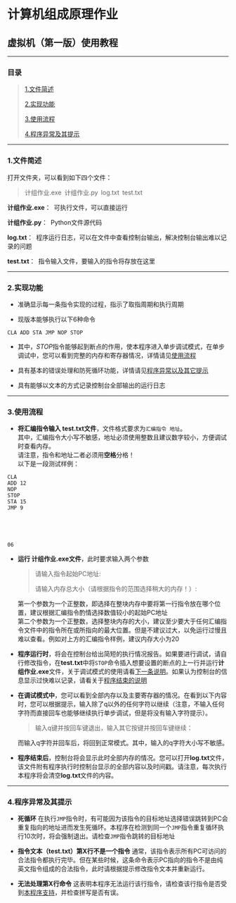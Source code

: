 # 计算机组成原理作业

## 虚拟机（第一版）使用教程

---

### 目录
<!-- TOC -->
>[1.文件简述](#1.文件简述)
>
>[2.实现功能](#2.实现功能)
>
>[3.使用流程](#3.使用流程)
>
>[4.程序异常及其提示](#4.程序异常及其提示)
<!-- /TOC -->

---

### 1.文件简述

打开文件夹，可以看到如下四个文件：

>计组作业.exe&ensp;计组作业.py&ensp;log.txt&ensp;test.txt

**计组作业.exe**：&ensp;可执行文件，可以直接运行

**计组作业.py**：&ensp;Python文件源代码

**log.txt**：&ensp;程序运行日志，可以在文件中查看控制台输出，解决控制台输出难以记录的问题

**test.txt**：&ensp;指令输入文件，要输入的指令将存放在这里

---

### 2.实现功能

- 准确显示每一条指令实现的过程，指示了取指周期和执行周期

- 现版本能够执行以下6种命令

```armasm
CLA ADD STA JMP NOP STOP
```

- 其中，*STOP*指令能够起到断点的作用，使本程序进入单步调试模式，在单步调试中，您可以看到完整的内存和寄存器情况，详情请见[使用流程](#3.使用流程)

- 具有基本的错误处理和防死循环功能，详情请见[程序异常以及其它提示](#4.程序异常及其提示)

- 具有能够以文本的方式记录控制台全部输出的运行日志

---

### 3.使用流程

- **将汇编指令输入 test.txt文件**，文件格式要求为`汇编指令 地址`。  
   其中，汇编指令大小写不敏感，地址必须使用整数且建议数字较小，方便调试时查看内存。  
   请注意，指令和地址二者必须用**空格**分格！  
   以下是一段测试样例：

```armasm
CLA
ADD 12
NOP
STOP
STA 15
JMP 9





06
```

- **运行 计组作业.exe文件**，此时要求输入两个参数  
  >请输入指令起始PC地址:
  >
  >请输入内存总大小（请根据指令的范围选择稍大的内存！）:

  第一个参数为一个正整数，即选择在整块内存中要将第一行指令放在哪个位置，建议根据汇编指令酌情选择数值较小的起始PC地址  
  第二个参数为一个正整数，选择整块内存的大小，建议至少要大于任何汇编指令文件中的指令所在或所指向的最大位置。但是不建议过大，以免运行过慢且难以查看。例如对上方的汇编指令样例，建议内存大小为20

- **程序运行时**，将会在控制台给出简短的执行情况报告。如果要进行调试，请自行修改指令，在**test.txt**中将`STOP`命令插入想要设置的断点的上一行并运行**计组作业.exe**文件，关于调试模式的使用请看[下一条说明](#jump1)。如果认为控制台的信息显示过快难以记录，请看关于[程序结束的说明](#jump2)

- <span id="jump1"></span> **在调试模式中**，您可以看到全部内存以及主要寄存器的情况。在看到以下内容时，您可以根据提示，输入除了q以外的任何字符以继续（注意，不输入任何字符而直接回车也能够继续执行单步调试，但是将没有输入字符提示）。  
  
  >输入q键并按回车键退出，输入其它按键并按回车键继续：
  
  而输入q字符并回车后，将回到正常模式。其中，输入的q字符大小写不敏感。

- <span id="jump2"></span>**程序结束后**，控制台将会显示此时全部内存的情况。您可以打开**log.txt**文件，该文件附有程序执行时控制台显示的全部内容以及时间戳。请注意，每次执行本程序将会清空**log.txt**文件的内容。

---

### 4.程序异常及其提示

- **死循环** 在执行`JMP`指令时，有可能因为该指令的目标地址选择错误跳转到PC会重复指向的地址进而发生死循环。本程序在检测到同一个`JMP`指令重复循环执行10次时，将会强制退出。请检查`JMP`指令跳转的目标地址

- **指令文本（test.txt）第X行不是一个指令** 通常，该指令表示所有PC可访问的合法指令都执行完毕。但在某些时候，这条命令表示PC指向的指令不是由纯英文指令组成的合法指令，此时请根据提示修改指令文本并重新运行。

- **无法处理第X行命令** 这表明本程序无法运行该行指令，请检查该行指令是否受到[本程序支持](#2.实现功能)，并检查拼写是否有误。
